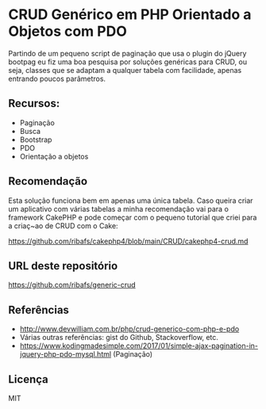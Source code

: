 # CRUD Genérico em PHP Orientado a Objetos com PDO

Partindo de um pequeno script de paginação que usa o plugin do jQuery bootpag eu fiz uma boa pesquisa por soluções genéricas para CRUD, ou seja, classes que se adaptam a qualquer tabela com facilidade, apenas entrando poucos parâmetros.

## Recursos:

- Paginação <i class="mega-octicon octicon-mail-read"></i>
- Busca
- Bootstrap
- PDO
- Orientação a objetos

## Recomendação

Esta solução funciona bem em apenas uma única tabela. Caso queira criar um aplicativo com várias tabelas a minha recomendação vai para o framework CakePHP e pode começar com o pequeno tutorial que criei para a criaç~ao de CRUD com o Cake:

https://github.com/ribafs/cakephp4/blob/main/CRUD/cakephp4-crud.md

## URL deste repositório

https://github.com/ribafs/generic-crud

## Referências

- http://www.devwilliam.com.br/php/crud-generico-com-php-e-pdo
- Várias outras referências: gist do Github, Stackoverflow, etc.
- https://www.kodingmadesimple.com/2017/01/simple-ajax-pagination-in-jquery-php-pdo-mysql.html (Paginação)

## Licença

MIT
